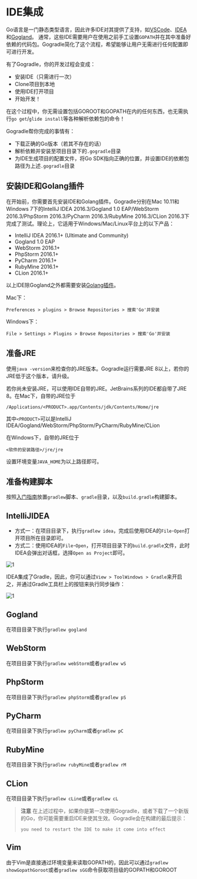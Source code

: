 # IDE集成

Go语言是一门静态类型语言，因此许多IDE对其提供了支持，如[VSCode](https://github.com/Microsoft/vscode-go)、[IDEA](https://github.com/go-lang-plugin-org/go-lang-idea-plugin)和[Gogland](https://www.jetbrains.com/go/)。
通常，这些IDE需要用户在使用之前手工设置`GOPATH`并在其中准备好依赖的代码包。Gogradle简化了这个流程，希望能够让用户无需进行任何配置即可进行开发。

有了Gogradle，你的开发过程会变成：

- 安装IDE（只需进行一次）
- Clone项目到本地
- 使用IDE打开项目
- 开始开发！

在这个过程中，你无需设置包括GOROOT和GOPATH在内的任何东西，也无需执行`go get`/`glide install`等各种解析依赖包的命令！

Gogradle帮你完成的事情有：
- 下载正确的Go版本（若其不存在的话）
- 解析依赖并安装至项目目录下的`.gogradle`目录
- 为IDE生成项目的配置文件，将Go SDK指向正确的位置，并设置IDE的依赖包路径为上述`.gogradle`目录

## 安装IDE和Golang插件

在开始前，你需要首先安装IDE和Golang插件。Gogradle分别在Mac 10.11和Windows 7下的IntelliJ IDEA 2016.3/Gogland 1.0 EAP/WebStorm 2016.3/PhpStorm 2016.3/PyCharm 2016.3/RubyMine 2016.3/CLion 2016.3下完成了测试。理论上，它适用于Windows/Mac/Linux平台上的以下产品：

- IntelliJ IDEA 2016.1+ (Ultimate and Community)
- Gogland 1.0 EAP
- WebStorm 2016.1+
- PhpStorm 2016.1+
- PyCharm 2016.1+
- RubyMine 2016.1+
- CLion 2016.1+

以上IDE除Gogland之外都需要安装[Golang插件](https://github.com/go-lang-plugin-org/go-lang-idea-plugin)。

Mac下：

```
Preferences > plugins > Browse Repositories > 搜索'Go'并安装
```

Windows下：
```
File > Settings > Plugins > Browse Repositories > 搜索'Go'并安装
```

## 准备JRE

使用`java -version`来检查你的JRE版本。Gogradle运行需要JRE 8以上，若你的JRE低于这个版本，请升级。

若你尚未安装JRE，可以使用IDE自带的JRE。JetBrains系列的IDE都自带了JRE 8。在Mac下，自带的JRE位于

```
/Applications/<PRODUCT>.app/Contents/jdk/Contents/Home/jre
```
其中`<PRODUCT>`可以是IntelliJ IDEA/Gogland/WebStorm/PhpStorm/PyCharm/RubyMine/CLion

在Windows下，自带的JRE位于

```
<软件的安装路径>/jre/jre
```

设置环境变量`JAVA_HOME`为以上路径即可。

## 准备构建脚本

按照[入门指南](./getting-started-cn.md)放置`gradlew`脚本、`gradle`目录，以及`build.gradle`构建脚本。

## IntelliJIDEA

- 方式一：在项目目录下，执行`gradlew idea`，完成后使用IDEA的`File`-`Open`打开项目所在目录即可。
- 方式二：使用IDEA的`File`-`Open`，打开项目目录下的`build.gradle`文件，此时IDEA会弹出对话框，选择`Open as Project`即可。

![1](https://raw.githubusercontent.com/blindpirate/gogradle/master/docs/images/openproject.png)

IDEA集成了Gradle，因此，你可以通过`View > ToolWindows > Gradle`来开启之，并通过Gradle工具栏上的按钮来执行同步操作：

![1](https://raw.githubusercontent.com/blindpirate/gogradle/master/docs/images/gradle.png)

## Gogland

在项目目录下执行`gradlew gogland`

## WebStorm

在项目目录下执行`gradlew webStorm`或者`gradlew wS`

## PhpStorm

在项目目录下执行`gradlew phpStorm`或者`gradlew pS`

## PyCharm

在项目目录下执行`gradlew pyCharm`或者`gradlew pC`

## RubyMine

在项目目录下执行`gradlew rubyMine`或者`gradlew rM`

## CLion

在项目目录下执行`gradlew cLine`或者`gradlew cL`





>
> **注意** 在上述过程中，如果你是第一次使用Gogradle，或者下载了一个新版的Go，你可能需要重启IDE来使其生效。Gogradle会在构建的最后提示：
>
> `you need to restart the IDE to make it come into effect`

## Vim

由于Vim是直接通过环境变量来读取GOPATH的，因此可以通过`gradlew showGopathGoroot`或者`gradlew sGG`命令获取项目级的GOPATH和GOROOT



